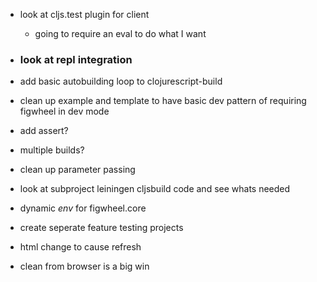 * look at cljs.test plugin for client
  - going to require an eval to do what I want
  
* ### look at repl integration 

* add basic autobuilding loop to clojurescript-build

* clean up example and template to have basic dev pattern
  of requiring figwheel in dev mode

* add assert?
* multiple builds?
  
* clean up parameter passing
* look at subproject leiningen cljsbuild code and see whats needed

* dynamic *env* for figwheel.core
* create seperate feature testing projects

* html change to cause refresh
* clean from browser is a big win
